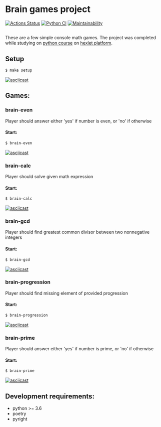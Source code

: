 # Brain games project

[![Actions Status](https://github.com/foofaev/python-project-lvl1/workflows/hexlet-check/badge.svg)](https://github.com/foofaev/python-project-lvl1/actions?query=workflow%3Ahexlet-check)
[![Python CI](https://github.com/foofaev/python-project-lvl1/workflows/Python%20CI/badge.svg)](https://github.com/foofaev/python-project-lvl1/actions?query=workflow%3A%22Python+CI%22)
[![Maintainability](https://api.codeclimate.com/v1/badges/a26b9b19a7bbe6d13161/maintainability)](https://codeclimate.com/github/foofaev/python-project-lvl1/maintainability)


##
These are a few simple console math games.
The project was completed while studying on [python course](https://ru.hexlet.io/professions/python) on [hexlet  platform](https://ru.hexlet.io). 
##

## Setup
```sh
$ make setup
```
[![asciicast](https://asciinema.org/a/378866.svg)](https://asciinema.org/a/378866)

## Games:

### brain-even
Player should answer either 'yes' if number is even, or 'no' if otherwise
#### Start:
```sh
$ brain-even
```
[![asciicast](https://asciinema.org/a/377682.svg)](https://asciinema.org/a/377682)

### brain-calc
Player should solve given math expression
#### Start:
```sh
$ brain-calc
```
[![asciicast](https://asciinema.org/a/377695.svg)](https://asciinema.org/a/377695)

### brain-gcd
Player should find greatest common divisor between two nonnegative integers
#### Start:
```sh
$ brain-gcd
```
[![asciicast](https://asciinema.org/a/378555.svg)](https://asciinema.org/a/378555)

### brain-progression
Player should find missing element of provided progression
#### Start:
```sh
$ brain-progression
```
[![asciicast](https://asciinema.org/a/378581.svg)](https://asciinema.org/a/378581)

### brain-prime
Player should answer either 'yes' if number is prime, or 'no' if otherwise
#### Start:
```sh
$ brain-prime
```
[![asciicast](https://asciinema.org/a/378584.svg)](https://asciinema.org/a/378584)

## Development requirements:
 - python >= 3.6
 - poetry
 - pyright

